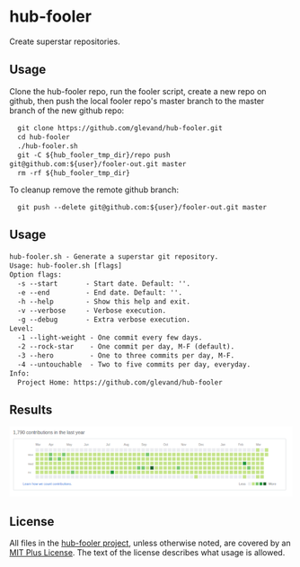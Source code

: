 # hub-fooler

Create superstar repositories.

## Usage

Clone the hub-fooler repo, run the fooler script, create a new repo on github, then push the local fooler repo's master branch to the master branch of the new github repo:

```
  git clone https://github.com/glevand/hub-fooler.git
  cd hub-fooler
  ./hub-fooler.sh
  git -C ${hub_fooler_tmp_dir}/repo push git@github.com:${user}/fooler-out.git master
  rm -rf ${hub_fooler_tmp_dir}
```

To cleanup remove the remote github branch:

```
  git push --delete git@github.com:${user}/fooler-out.git master
```

## Usage

```
hub-fooler.sh - Generate a superstar git repository.
Usage: hub-fooler.sh [flags]
Option flags:
  -s --start       - Start date. Default: ''.
  -e --end         - End date. Default: ''.
  -h --help        - Show this help and exit.
  -v --verbose     - Verbose execution.
  -g --debug       - Extra verbose execution.
Level:
  -1 --light-weight - One commit every few days.
  -2 --rock-star    - One commit per day, M-F (default).
  -3 --hero         - One to three commits per day, M-F.
  -4 --untouchable  - Two to five commits per day, everyday.
Info:
  Project Home: https://github.com/glevand/hub-fooler
```

## Results

![contributions](contributions.png)

## License

All files in the [hub-fooler project](https://github.com/glevand/hub-fooler), unless otherwise noted, are covered by an [MIT Plus License](https://github.com/glevand/hub-fooler/blob/master/mit-plus-license.txt).  The text of the license describes what usage is allowed.


